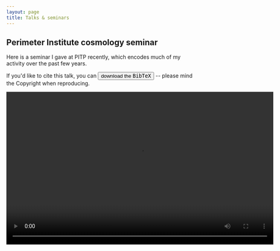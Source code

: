 ```yaml
---
layout: page 
title: Talks & seminars
---
```

<body>
<h2>Perimeter Institute cosmology seminar</h2>
<p>
Here is a seminar I gave at PITP recently, which encodes much of my activity over the past few years.
</p>
<p>
If you'd like to cite this talk, you can <a href="/assets/talks/pitp.bib" download><button type="button">download the <tt>BibTeX</tt></button></a> -- please mind the Copyright when reproducing.
</p>
<video width="700" height="400" preload="metadata" controls autoplay loop>
  <source src="assets/talks/20120009.mp4#t=2.5" type="video/mp4">
  Your browser does not support the video tag.
</video> 
</body>
